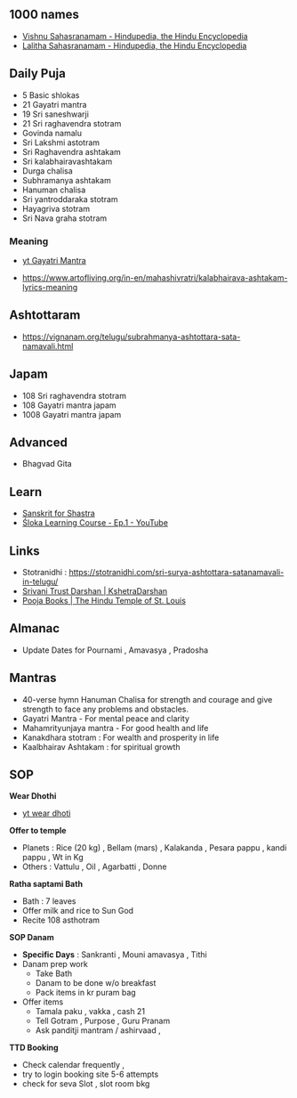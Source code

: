 ## 1000 names
- [Vishnu Sahasranamam - Hindupedia, the Hindu Encyclopedia](https://www.hindupedia.com/en/Vishnu_Sahasranamam)
- [Lalitha Sahasranamam - Hindupedia, the Hindu Encyclopedia](https://www.hindupedia.com/en/Lalitha_Sahasranamam)
  
## Daily Puja
- 5 Basic shlokas 
- 21 Gayatri mantra
- 19 Sri saneshwarji
- 21 Sri raghavendra stotram
- Govinda namalu
- Sri Lakshmi astotram
- Sri Raghavendra ashtakam
- Sri kalabhairavashtakam
- Durga chalisa
- Subhramanya ashtakam
- Hanuman chalisa
- Sri yantroddaraka stotram
- Hayagriva stotram
- Sri Nava graha stotram

### Meaning
* [yt Gayatri Mantra](https://www.youtube.com/watch?si=YgD0K_vu6ze82Ud7&v=mxLv8KnBfjg&feature=youtu.be)
- https://www.artofliving.org/in-en/mahashivratri/kalabhairava-ashtakam-lyrics-meaning


## Ashtottaram
- https://vignanam.org/telugu/subrahmanya-ashtottara-sata-namavali.html

## Japam
- 108 Sri raghavendra stotram
- 108 Gayatri mantra japam
- 1008 Gayatri mantra japam

## Advanced
- Bhagvad Gita


## Learn
* [Sanskrit for Shastra](https://www.youtube.com/watch?si=T-0sKZuD29g4we6-&v=kDgozf92HnE&feature=youtu.be)
* [Śloka Learning Course - Ep.1 - YouTube](https://www.youtube.com/watch?si=TPbIq8duXQDiH7Xm&v=ctFYELogz-Y&feature=youtu.be)

## Links
* Stotranidhi : https://stotranidhi.com/sri-surya-ashtottara-satanamavali-in-telugu/
* [Srivani Trust Darshan | KshetraDarshan](https://kshetradarshan.com/tirumala/how-to-book-srivani-trust-darshan/)
* [Pooja Books | The Hindu Temple of St. Louis](https://www.hindutemplestlouis.org/pooja-books/)

## Almanac
* Update Dates for Pournami , Amavasya , Pradosha

## Mantras
* 40-verse hymn Hanuman Chalisa for strength and courage and give strength to face any problems and obstacles.
* Gayatri Mantra - For mental peace and clarity 
* Mahamrityunjaya mantra - For good health and life 
* Kanakdhara stotram : For wealth and prosperity in life
* Kaalbhairav Ashtakam : for spiritual growth 

## SOP
**Wear Dhothi**
* [yt wear dhoti](https://www.youtube.com/watch?v=6Q_HzOlp8eM)

**Offer to temple**
- Planets : Rice (20 kg) , Bellam (mars) , Kalakanda ,  Pesara pappu , kandi pappu , Wt in Kg
- Others : Vattulu , Oil , Agarbatti , Donne

**Ratha saptami Bath**
- Bath : 7 leaves
- Offer milk and rice to Sun God
- Recite 108 asthotram

**SOP Danam**
* **Specific Days** : Sankranti , Mouni amavasya , Tithi
* Danam prep work
  - Take Bath  
  - Danam to be done w/o breakfast
  - Pack items in  kr puram bag 
* Offer items
  - Tamala paku , vakka , cash 21
  - Tell Gotram , Purpose , Guru Pranam
  - Ask panditji mantram / ashirvaad ,

**TTD Booking**
- Check calendar frequently , 
- try to login booking site 5-6 attempts
- check for seva Slot , slot room bkg
